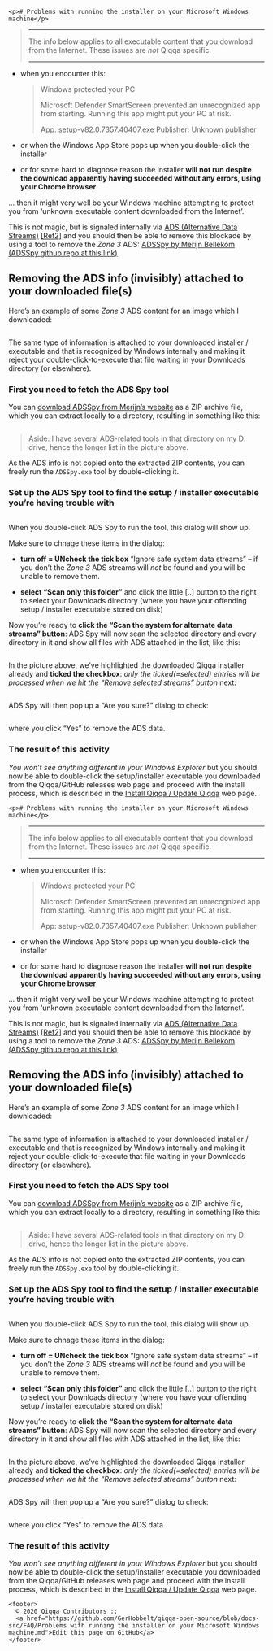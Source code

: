 <!doctype html>
<html lang="en">
  <head>
    <meta charset="utf-8">
    <meta name="viewport" content="width=device-width, initial-scale=1.0">
    
    <p># Problems with running the installer on your Microsoft Windows machine</p>
<blockquote>
<hr>
<p>The info below applies to all executable content that you download from the Internet. These issues are <em>not</em> Qiqqa specific.</p>
<hr>
</blockquote>
<ul>
<li>
<p>when you encounter this:</p>
<blockquote>
<p>Windows protected your PC</p>
<p>Microsoft Defender SmartScreen prevented an unrecognized app from starting. Running this app might put your PC at risk.</p>
<p>App:
setup-v82.0.7357.40407.exe
Publisher:
Unknown publisher</p>
</blockquote>
</li>
<li>
<p>or when the Windows App Store pops up when you double-click the installer</p>
</li>
<li>
<p>or for some hard to diagnose reason the installer <strong>will not run despite the download apparently having succeeded without any errors, using your Chrome browser</strong></p>
</li>
</ul>
<p>… then it might very well be your Windows machine attempting to protect you from ‘unknown executable content downloaded from the Internet’.</p>
<p>This is not magic, but is signaled internally via <a href="https://docs.microsoft.com/en-us/archive/blogs/askcore/alternate-data-streams-in-ntfs">ADS (Alternative Data Streams)</a> <a href="https://blog.malwarebytes.com/101/2015/07/introduction-to-alternate-data-streams/">[Ref2]</a> and you should then be able to remove this blockade by using a tool to remove the <em>Zone 3</em> ADS: <a href="http://www.merijn.nu/programs.php">ADSSpy by Merijn Bellekom</a> <a href="https://github.com/mrbellek/ADSspy">(ADSSpy github repo at this link)</a></p>
<h2>Removing the ADS info (invisibly) attached to your downloaded file(s)</h2>
<p>Here’s an example of some <em>Zone 3</em> ADS content for an image which I downloaded:</p>
<p><img src="../assets/ADSSpy_Zone3_image_example.jpg" alt=""></p>
<p>The same type of information is attached to your downloaded installer / executable and that is recognized by Windows internally and making it reject your double-click-to-execute that file waiting in your Downloads directory (or elsewhere).</p>
<h3>First you need to fetch the ADS Spy tool</h3>
<p>You can <a href="http://www.merijn.nu/programs.php">download ADSSpy from Merijn’s website</a> as a ZIP archive file, which you can extract locally to a directory, resulting in something like this:</p>
<p><img src="../assets/explorer_ADS_in_dir.jpg" alt=""></p>
<blockquote>
<p>Aside: I have several ADS-related tools in that directory on my D: drive, hence the longer list in the picture above.</p>
</blockquote>
<p>As the ADS info is not copied onto the extracted ZIP contents, you can freely run the <code>ADSSpy.exe</code> tool by double-clicking it.</p>
<h3>Set up the ADS Spy tool to find the setup / installer executable you’re having trouble with</h3>
<p><img src="../assets/ADSSpy_dialog.png" alt=""></p>
<p>When you double-click ADS Spy to run the tool, this dialog will show up.</p>
<p>Make sure to chnage these items in the dialog:</p>
<ul>
<li>
<p><strong>turn off = UNcheck the tick box</strong> “Ignore safe system data streams” – if you don’t the <em>Zone 3</em> ADS streams will <em>not</em> be found and you will be unable to remove them.</p>
</li>
<li>
<p><strong>select “Scan only this folder”</strong> and click the little [..] button to the right to select your Downloads directory (where you have your offending setup / installer executable stored on disk)</p>
</li>
</ul>
<p>Now you’re ready to <strong>click the “Scan the system for alternate data streams” button</strong>: ADS Spy will now scan the selected directory and every directory in it and show all files with ADS attached in the list, like this:</p>
<p><img src="../assets/ADSSpy_select_exe.jpg" alt=""></p>
<p>In the picture above, we’ve highlighted the downloaded Qiqqa installer already and <strong>ticked the checkbox</strong>: <em>only the ticked(=selected) entries will be processed when we hit the “Remove selected streams” button</em> next:</p>
<p><img src="../assets/ADSSpy_remove_selected.jpg" alt=""></p>
<p>ADS Spy will then pop up a “Are you sure?” dialog to check:</p>
<p><img src="../assets/ADSSpy_sure_check.jpg" alt=""></p>
<p>where you click “Yes” to remove the ADS data.</p>
<h3>The result of this activity</h3>
<p><em>You won’t see anything different in your Windows Explorer</em> but you should now be able to double-click the setup/installer executable you downloaded from the Qiqqa/GitHub releases web page and proceed with the install process, which is described in the <a href="Installing%20Qiqqa%20-%20Updating%20Qiqqa.md">Install Qiqqa / Update Qiqqa</a> web page.</p>

  </head>
  <body>

    <p># Problems with running the installer on your Microsoft Windows machine</p>
<blockquote>
<hr>
<p>The info below applies to all executable content that you download from the Internet. These issues are <em>not</em> Qiqqa specific.</p>
<hr>
</blockquote>
<ul>
<li>
<p>when you encounter this:</p>
<blockquote>
<p>Windows protected your PC</p>
<p>Microsoft Defender SmartScreen prevented an unrecognized app from starting. Running this app might put your PC at risk.</p>
<p>App:
setup-v82.0.7357.40407.exe
Publisher:
Unknown publisher</p>
</blockquote>
</li>
<li>
<p>or when the Windows App Store pops up when you double-click the installer</p>
</li>
<li>
<p>or for some hard to diagnose reason the installer <strong>will not run despite the download apparently having succeeded without any errors, using your Chrome browser</strong></p>
</li>
</ul>
<p>… then it might very well be your Windows machine attempting to protect you from ‘unknown executable content downloaded from the Internet’.</p>
<p>This is not magic, but is signaled internally via <a href="https://docs.microsoft.com/en-us/archive/blogs/askcore/alternate-data-streams-in-ntfs">ADS (Alternative Data Streams)</a> <a href="https://blog.malwarebytes.com/101/2015/07/introduction-to-alternate-data-streams/">[Ref2]</a> and you should then be able to remove this blockade by using a tool to remove the <em>Zone 3</em> ADS: <a href="http://www.merijn.nu/programs.php">ADSSpy by Merijn Bellekom</a> <a href="https://github.com/mrbellek/ADSspy">(ADSSpy github repo at this link)</a></p>
<h2>Removing the ADS info (invisibly) attached to your downloaded file(s)</h2>
<p>Here’s an example of some <em>Zone 3</em> ADS content for an image which I downloaded:</p>
<p><img src="../assets/ADSSpy_Zone3_image_example.jpg" alt=""></p>
<p>The same type of information is attached to your downloaded installer / executable and that is recognized by Windows internally and making it reject your double-click-to-execute that file waiting in your Downloads directory (or elsewhere).</p>
<h3>First you need to fetch the ADS Spy tool</h3>
<p>You can <a href="http://www.merijn.nu/programs.php">download ADSSpy from Merijn’s website</a> as a ZIP archive file, which you can extract locally to a directory, resulting in something like this:</p>
<p><img src="../assets/explorer_ADS_in_dir.jpg" alt=""></p>
<blockquote>
<p>Aside: I have several ADS-related tools in that directory on my D: drive, hence the longer list in the picture above.</p>
</blockquote>
<p>As the ADS info is not copied onto the extracted ZIP contents, you can freely run the <code>ADSSpy.exe</code> tool by double-clicking it.</p>
<h3>Set up the ADS Spy tool to find the setup / installer executable you’re having trouble with</h3>
<p><img src="../assets/ADSSpy_dialog.png" alt=""></p>
<p>When you double-click ADS Spy to run the tool, this dialog will show up.</p>
<p>Make sure to chnage these items in the dialog:</p>
<ul>
<li>
<p><strong>turn off = UNcheck the tick box</strong> “Ignore safe system data streams” – if you don’t the <em>Zone 3</em> ADS streams will <em>not</em> be found and you will be unable to remove them.</p>
</li>
<li>
<p><strong>select “Scan only this folder”</strong> and click the little [..] button to the right to select your Downloads directory (where you have your offending setup / installer executable stored on disk)</p>
</li>
</ul>
<p>Now you’re ready to <strong>click the “Scan the system for alternate data streams” button</strong>: ADS Spy will now scan the selected directory and every directory in it and show all files with ADS attached in the list, like this:</p>
<p><img src="../assets/ADSSpy_select_exe.jpg" alt=""></p>
<p>In the picture above, we’ve highlighted the downloaded Qiqqa installer already and <strong>ticked the checkbox</strong>: <em>only the ticked(=selected) entries will be processed when we hit the “Remove selected streams” button</em> next:</p>
<p><img src="../assets/ADSSpy_remove_selected.jpg" alt=""></p>
<p>ADS Spy will then pop up a “Are you sure?” dialog to check:</p>
<p><img src="../assets/ADSSpy_sure_check.jpg" alt=""></p>
<p>where you click “Yes” to remove the ADS data.</p>
<h3>The result of this activity</h3>
<p><em>You won’t see anything different in your Windows Explorer</em> but you should now be able to double-click the setup/installer executable you downloaded from the Qiqqa/GitHub releases web page and proceed with the install process, which is described in the <a href="Installing%20Qiqqa%20-%20Updating%20Qiqqa.md">Install Qiqqa / Update Qiqqa</a> web page.</p>


    <footer>
      © 2020 Qiqqa Contributors ::
      <a href="https://github.com/GerHobbelt/qiqqa-open-source/blob/docs-src/FAQ/Problems with running the installer on your Microsoft Windows machine.md">Edit this page on GitHub</a>
    </footer>
  </body>
</html>
